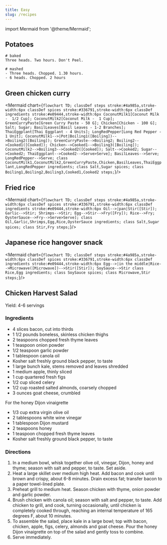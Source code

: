 ```yaml
---
title: Easy
slug: /recipes
---
```

import Mermaid from '@theme/Mermaid';


## Potatoes
```
# baked
Three heads. Two hours. Don't Peel.

# mashed
- Three heads. Chopped. 1.30 hours. 
- 6 heads. Chopped. 2 hours
```

## Green chicken curry
<!-- ,color:#F4F8FA -->
<Mermaid chart={`
	flowchart TD;
        classDef steps stroke:#4a985a,stroke-width:6px
        classDef spices stroke:#336791,stroke-width:6px
        classDef ingredients stroke:#e09444,stroke-width:6px
        CoconutMilk1[Coconut Milk -  1/2 Cup];
        CoconutMilk2[Coconut Milk -  1 Cup];
        GreenCurryPaste[Green Curry Paste - 50 G];
        Chicken[Chicken - 100 G];
        Salt;
        Sugar;
        BasilLeaves[Basil Leaves - 1-2 Branches];
        ThaiEggplant[Thai Eggplant - 4 Units];
        LongRedPepper[Long Red Pepper - 1 Unit];
        CoconutMilk1-->|Pot|Boiling1([Boiling])-->Boiling2([Boiling]);
        GreenCurryPaste-->Boiling2;
        Boiling2-->Cooked1([Cooked]);
        Chicken-->Cooked1-->Boiling3([Boiling]);
        CoconutMilk2-->Boiling3-->Cooked2([Cooked]);
        Salt-->Cooked2;
        Sugar-->Cooked2;
        ThaiEggplant-->Cooked2-->Serve>Serve];
        BasilLeaves-->Serve;
        LongRedPepper-->Serve;
        class CoconutMilk1,CoconutMilk2,GreenCurryPaste,Chicken,BasilLeaves,ThaiEggplant,LongRedPepper ingredients;
        class Salt,Sugar spices;
        class Boiling1,Boiling2,Boiling3,Cooked1,Cooked2 steps;
`}/>


## Fried rice
<Mermaid chart={`
	flowchart TD;
        classDef steps stroke:#4a985a,stroke-width:6px
        classDef spices stroke:#336791,stroke-width:6px
        classDef ingredients stroke:#e09444,stroke-width:6px
		Oil-->|pan|Stir([Stir]);
		Garlic-->Stir;
		Shrimps-->Stir;
		Egg-->Stir-->Fry([Fry]);
		Rice-->Fry;
		OysterSauce-->Fry-->Serve>Serve];
        class Oil,Garlic,Shrimps,Egg,Rice,OysterSauce ingredients;
        class Salt,Sugar spices;
        class Stir,Fry steps;
`}/>

## Japanese rice hangover snack
<Mermaid chart={`
        flowchart TD;
        classDef steps stroke:#4a985a,stroke-width:6px
        classDef spices stroke:#336791,stroke-width:6px
        classDef ingredients stroke:#e09444,stroke-width:6px
        Egg-->|in the middle|Rice-->Microwave([Microwave])-->Stir([Stir]);
        SoySauce-->Stir
        class Rice,Egg ingredients;
        class SoySauce spices;
        class Microwave,Stir steps;
`}/>


## Chicken Harvest Salad
Yield: 4-6 servings

### Ingredients
- 4 slices bacon, cut into thirds
- 1 1/2 pounds boneless, skinless chicken thighs
- 2 teaspoons chopped fresh thyme leaves
- 1 teaspoon onion powder
- 1/2 teaspoon garlic powder
- 1 tablespoon canola oil
- Kosher salt freshly ground black pepper, to taste
- 1 large bunch kale, stems removed and leaves shredded
- 1 medium apple, thinly sliced
- 1 cup quartered fresh figs
- 1/2 cup sliced celery
- 1/2 cup roasted salted almonds, coarsely chopped
- 3 ounces goat cheese, crumbled

For the honey Dijon vinaigrette

- 1/3 cup extra virgin olive oil
- 2 tablespoons white wine vinegar
- 1 tablespoon Dijon mustard
- 2 teaspoons honey
- 1 teaspoon chopped fresh thyme leaves
- Kosher salt freshly ground black pepper, to taste

### Directions
1. In a medium bowl, whisk together olive oil, vinegar, Dijon, honey and thyme; season with salt and pepper, to taste. Set aside.
2. Heat a large skillet over medium high heat. Add bacon and cook until brown and crispy, about 6-8 minutes. Drain excess fat; transfer bacon to a paper towel-lined plate.
3. Preheat grill to medium heat. Season chicken with thyme, onion powder and garlic powder.
4. Brush chicken with canola oil; season with salt and pepper, to taste. Add chicken to grill, and cook, turning occasionally, until chicken is completely cooked through, reaching an internal temperature of 165 degrees F, about 10 minutes.
5. To assemble the salad, place kale in a large bowl; top with bacon, chicken, apple, figs, celery, almonds and goat cheese. Pour the honey Dijon vinaigrette on top of the salad and gently toss to combine.
6. Serve immediately.